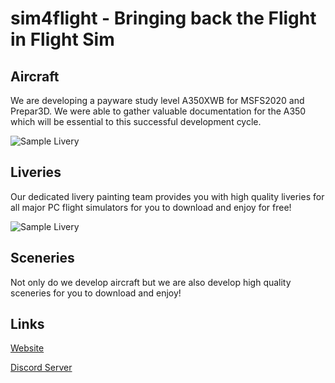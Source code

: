 # sim4flight - Bringing back the Flight in Flight Sim

## Aircraft
We are developing a payware study level A350XWB for MSFS2020 and Prepar3D. We were able to gather valuable documentation for the A350 which will be essential to this successful development cycle.

![Sample Livery](https://images.squarespace-cdn.com/content/v1/5eff09a4f5beea28d1536434/1601620157798-NVEMA3JNFMISSRX1E5D6/ke17ZwdGBToddI8pDm48kL8fxvxUfk2sD4nNl2VZJSkUqsxRUqqbr1mOJYKfIPR7LoDQ9mXPOjoJoqy81S2I8N_N4V1vUb5AoIIIbLZhVYxCRW4BPu10St3TBAUQYVKcHNpQYEX29G4SElzJui_1Wx0CA8piEo6rXJzwonT85hTyA30jLYlrnkJuCK_qMJXA/Engine4render_S4F_Screenshot.png)

## Liveries
Our dedicated livery painting team provides you with high quality liveries for all major PC flight simulators for you to download and enjoy for free!

![Sample Livery](https://cdn.discordapp.com/attachments/714952095270436874/765261982809980928/b738_-_2020-10-11_20.23.42.png)

## Sceneries
Not only do we develop aircraft but we are also develop high quality sceneries for you to download and enjoy!

## Links
[Website](https://sim4flight.com/)

[Discord Server](https://discord.sim4flight.com/)
